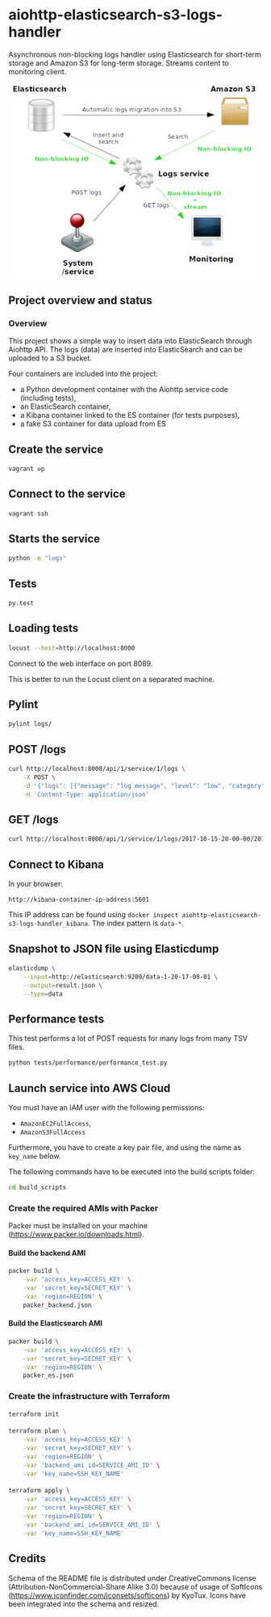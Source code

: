 # aiohttp-elasticsearch-s3-logs-handler

Asynchronous non-blocking logs handler using Elasticsearch for short-term storage
and Amazon S3 for long-term storage. Streams content to monitoring client.

![Image 1](resources/architecture.png)

## Project overview and status

### Overview

This project shows a simple way to insert data into ElasticSearch through Aiohttp API.
The logs (data) are inserted into ElasticSearch and can be uploaded to a S3 bucket.

Four containers are included into the project:
* a Python development container with the Aiohttp service code (including tests),
* an ElasticSearch container,
* a Kibana container linked to the ES container (for tests purposes),
* a fake S3 container for data upload from ES

## Create the service

```bash
vagrant up
```

## Connect to the service

```bash
vagrant ssh
```

## Starts the service

```bash
python -m "logs"
```

## Tests

```bash
py.test
```

## Loading tests

```bash
locust --host=http://localhost:8000
```

Connect to the web interface on port 8089.

This is better to run the Locust client on a separated machine.

## Pylint

```bash
pylint logs/
```

## POST /logs

```bash
curl http://localhost:8000/api/1/service/1/logs \
    -X POST \
    -d '{"logs": [{"message": "log message", "level": "low", "category": "my category", "date": "1502304972"}]}' \
    -H 'Content-Type: application/json'
```

## GET /logs

```bash
curl http://localhost:8000/api/1/service/1/logs/2017-10-15-20-00-00/2017-10-16-15-00-00
```

## Connect to Kibana

In your browser:

```
http://kibana-container-ip-address:5601
```

This IP address can be found using `docker inspect aiohttp-elasticsearch-s3-logs-handler_kibana`.
The index pattern is `data-*`.

## Snapshot to JSON file using Elasticdump

```bash
elasticdump \
    --input=http://elasticsearch:9200/data-1-20-17-08-01 \
    --output=result.json \
    --type=data
```

## Performance tests

This test performs a lot of POST requests for many logs from many TSV files.

```bash
python tests/performance/performance_test.py
```

## Launch service into AWS Cloud

You must have an IAM user with the following permissions:
 * `AmazonEC2FullAccess`,
 * `AmazonS3FullAccess`

Furthermore, you have to create a key pair file, and using the name as `key_name` below.

The following commands have to be executed into the build scripts folder:

```bash
cd build_scripts
```

### Create the required AMIs with Packer

Packer must be installed on your machine
(https://www.packer.io/downloads.html).

#### Build the backend AMI

```bash
packer build \
    -var 'access_key=ACCESS_KEY' \
    -var 'secret_key=SECRET_KEY' \
    -var 'region=REGION' \
    packer_backend.json
```

#### Build the Elasticsearch AMI

```bash
packer build \
    -var 'access_key=ACCESS_KEY' \
    -var 'secret_key=SECRET_KEY' \
    -var 'region=REGION' \
    packer_es.json
```

### Create the infrastructure with Terraform

```bash
terraform init

terraform plan \
    -var 'access_key=ACCESS_KEY' \
    -var 'secret_key=SECRET_KEY' \
    -var 'region=REGION' \
    -var 'backend_ami_id=SERVICE_AMI_ID' \
    -var 'key_name=SSH_KEY_NAME'

terraform apply \
    -var 'access_key=ACCESS_KEY' \
    -var 'secret_key=SECRET_KEY' \
    -var 'region=REGION' \
    -var 'backend_ami_id=SERVICE_AMI_ID' \
    -var 'key_name=SSH_KEY_NAME'
```

## Credits

Schema of the README file is distributed under CreativeCommons license
(Attribution-NonCommercial-Share Alike 3.0) because of usage of SoftIcons
(https://www.iconfinder.com/iconsets/softicons) by KyoTux.
Icons have been integrated into the schema and resized.
